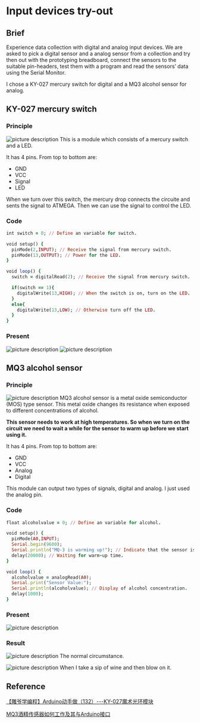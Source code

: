 # Input devices try-out

## Brief
Experience data collection with digital and analog input devices. We are asked to pick a digital sensor and a analog sensor from a collection and try then out with the prototyping breadboard, connect the sensors to the suitable pin-headers,  test them with a program and read the sensors’ data using the Serial Monitor. 

I chose a KY-027 mercury switch for digital and a MQ3 alcohol sensor for analog.

## KY-027 mercury switch

### Principle
![picture description](./images/KY027.jpg)
This is a module which consists of a mercury switch and a LED.

It has 4 pins. From top to bottom are:
* GND
* VCC
* Signal
* LED

When we turn over this switch, the mercury drop connects the circuite and sents the signal to ATMEGA. Then we can use the signal to control the LED.

### Code
```ruby
int switch = 0; // Define an variable for switch.

void setup() {
  pinMode(2,INPUT); // Receive the signal from mercury switch.
  pinMode(13,OUTPUT); // Power for the LED.
}

void loop() {
  switch = digitalRead(2); // Receive the signal from mercury switch.

  if(switch == 1){
    digitalWrite(13,HIGH); // When the switch is on, turn on the LED.
  }
  else{
    digitalWrite(13,LOW); // Otherwise turn off the LED.
  }
}
```

### Present
![picture description](./images/mercuryswitch.jpg)
![picture description](./images/mercuryswitch1.jpg)

## MQ3 alcohol sensor

### Principle
![picture description](./images/MQ3.png)
MQ3 alcohol sensor is a metal oxide semiconductor (MOS) type sensor. This metal oxide changes its resistance when exposed to different concentrations of alcohol. 

**This sensor needs to work at high temperatures. So when we turn on the circuit we need to wait a while for the sensor to warm up before we start using it.**

It has 4 pins. From top to bottom are:
* GND
* VCC
* Analog
* Digital

This module can output two types of signals, digital and analog. I just used the analog pin.

### Code
```ruby
float alcoholvalue = 0; // Define an variable for alcohol.

void setup() {
  pinMode(A0,INPUT);
  Serial.begin(9600);
  Serial.println("MQ-3 is warming up!"); // Indicate that the sensor is warming up.
  delay(20000); // Waiting for warm-up time.
}

void loop() {
  alcoholvalue = analogRead(A0);
  Serial.print("Sensor Value:");
  Serial.println(alcoholvalue); // Display of alcohol concentration.
  delay(1000);
}
```

### Present
![picture description](./images/alcoholsensor.jpg)

### Result
![picture description](./images/sensorvalue.jpg)
The normal circumstance.

![picture description](./images/sensorvalue2.jpg)
When I take a sip of wine and then blow on it.

## Reference
[【雕爷学编程】Arduino动手做（132）---KY-027魔术光环模块](https://zhuanlan.zhihu.com/p/640036912)

[MQ3酒精传感器如何工作及其与Arduino接口](https://zhuanlan.zhihu.com/p/340078614)
